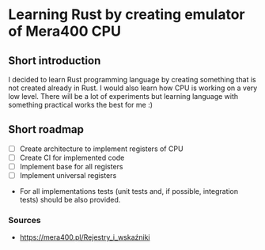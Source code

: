 # Learning Rust by creating emulator of Mera400 CPU

## Short introduction
I decided to learn Rust programming language by creating something that is not created already in Rust. I would also learn how CPU is working on a very low level. There will be a lot of experiments but learning language with something practical works the best for me :)

## Short roadmap
- [ ] Create architecture to implement registers of CPU
- [ ] Create CI for implemented code
- [ ] Implement base for all registers
- [ ] Implement universal registers
* For all implementations tests (unit tests and, if possible, integration tests) should be also provided.

### Sources
- https://mera400.pl/Rejestry_i_wskaźniki
